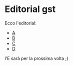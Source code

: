 # Editorial gst
Ecco l'editorial:
- [A](../problemi/gather.md)
- [B](../problemi/money.md)
- [C](../problemi/reading.md)
- [D](../problemi/renovations.md)

l'E sarà per la prossima volta ;)